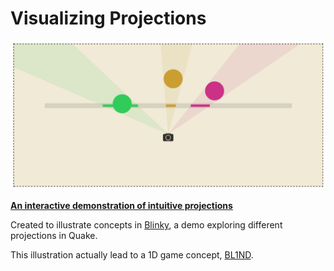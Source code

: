 # Visualizing Projections

![screen](screen.png)

__[An interactive demonstration of intuitive projections](http://shaunlebron.github.io/visualizing-projections)__

Created to illustrate concepts in
[Blinky](http://github.com/shaunlebron/blinky), a demo exploring different
projections in Quake.

This illustration actually lead to a 1D game concept, [BL1ND](https://github.com/shaunlebron/bl1nd-ld28).
